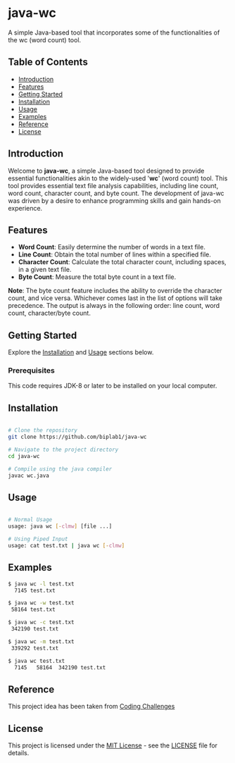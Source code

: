 # java-wc
A simple Java-based tool that incorporates some of the functionalities of the wc (word count) tool.

## Table of Contents
- [Introduction](#introduction)
- [Features](#features)
- [Getting Started](#getting-started)
- [Installation](#installation)
- [Usage](#usage)
- [Examples](#examples)
- [Reference](#reference)
- [License](#license)

## Introduction

Welcome to **java-wc**, a simple Java-based tool designed to provide essential functionalities akin to the widely-used '**wc**' (word count) tool. This tool provides essential text file analysis capabilities, including line count, word count, character count, and byte count. The development of java-wc was driven by a desire to enhance programming skills and gain hands-on experience.

## Features

- **Word Count**: Easily determine the number of words in a text file.
- **Line Count**: Obtain the total number of lines within a specified file.
- **Character Count**: Calculate the total character count, including spaces, in a given text file.
- **Byte Count**: Measure the total byte count in a text file.

**Note**: The byte count feature includes the ability to override the character count, and vice versa. Whichever comes last in the list of options will take precedence. The output is always in the following order: line count, word count, character/byte count.


## Getting Started

Explore the [Installation](#installation) and [Usage](#usage) sections below.

### Prerequisites

This code requires JDK-8 or later to be installed on your local computer. 

## Installation

```bash

# Clone the repository
git clone https://github.com/biplab1/java-wc

# Navigate to the project directory
cd java-wc

# Compile using the java compiler
javac wc.java
```

## Usage

```bash

# Normal Usage
usage: java wc [-clmw] [file ...]

# Using Piped Input
usage: cat test.txt | java wc [-clmw]

```

## Examples

```bash
$ java wc -l test.txt
  7145 test.txt

$ java wc -w test.txt
 58164 test.txt

$ java wc -c test.txt
 342190 test.txt

$ java wc -m test.txt
 339292 test.txt

$ java wc test.txt
  7145   58164  342190 test.txt 
```

## Reference
This project idea has been taken from [Coding Challenges](https://codingchallenges.fyi/challenges/challenge-wc)


## License

This project is licensed under the [MIT License](LICENSE) - see the [LICENSE](LICENSE) file for details.


